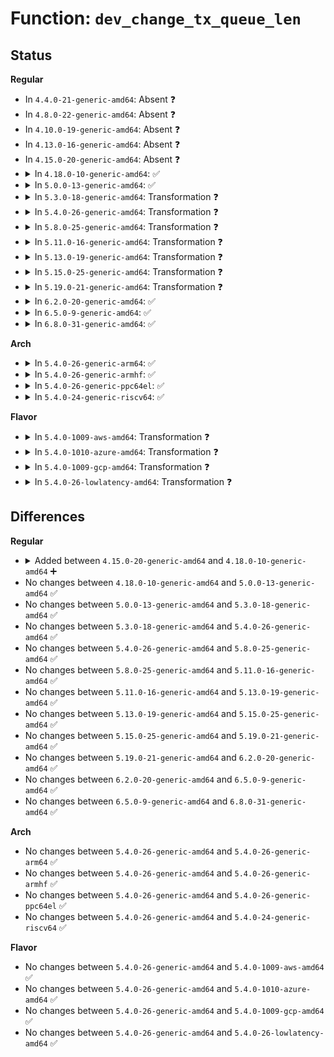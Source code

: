 # Function: <code>dev_change_tx_queue_len</code>

## Status
<b>Regular</b>
<ul>
<li>
In <code>4.4.0-21-generic-amd64</code>: Absent ❓
</li>
<li>
In <code>4.8.0-22-generic-amd64</code>: Absent ❓
</li>
<li>
In <code>4.10.0-19-generic-amd64</code>: Absent ❓
</li>
<li>
In <code>4.13.0-16-generic-amd64</code>: Absent ❓
</li>
<li>
In <code>4.15.0-20-generic-amd64</code>: Absent ❓
</li>
<li>
<details>
<summary>In <code>4.18.0-10-generic-amd64</code>: ✅</summary>

```c
int dev_change_tx_queue_len(struct net_device * dev, long unsigned int new_len)
```

```json
{
  "name": "dev_change_tx_queue_len",
  "collision_type": "Unique Global",
  "inline_type": "No",
  "funcs": [
    {
      "addr": 18446744071587851504,
      "name": "dev_change_tx_queue_len",
      "external": true,
      "loc": "net/core/dev.c:7140",
      "file": "net/core/dev.c",
      "inline": "seen, unknown",
      "caller_inline": [],
      "caller_func": [
        "net/core/rtnetlink.c:do_setlink",
        "net/core/dev_ioctl.c:dev_ifsioc"
      ]
    }
  ],
  "symbols": [
    {
      "addr": 18446744071587851504,
      "name": "dev_change_tx_queue_len",
      "section": ".text",
      "bind": "STB_GLOBAL",
      "size": 200
    }
  ]
}
```
</details>
</li>
<li>
<details>
<summary>In <code>5.0.0-13-generic-amd64</code>: ✅</summary>

```c
int dev_change_tx_queue_len(struct net_device * dev, long unsigned int new_len)
```

```json
{
  "name": "dev_change_tx_queue_len",
  "collision_type": "Unique Global",
  "inline_type": "No",
  "funcs": [
    {
      "addr": 18446744071587992016,
      "name": "dev_change_tx_queue_len",
      "external": true,
      "loc": "net/core/dev.c:7732",
      "file": "net/core/dev.c",
      "inline": "seen, unknown",
      "caller_inline": [],
      "caller_func": [
        "net/core/rtnetlink.c:do_setlink",
        "net/core/dev_ioctl.c:dev_ifsioc"
      ]
    }
  ],
  "symbols": [
    {
      "addr": 18446744071587992016,
      "name": "dev_change_tx_queue_len",
      "section": ".text",
      "bind": "STB_GLOBAL",
      "size": 200
    }
  ]
}
```
</details>
</li>
<li>
<details>
<summary>In <code>5.3.0-18-generic-amd64</code>: Transformation ❓</summary>

```c
int dev_change_tx_queue_len(struct net_device * dev, long unsigned int new_len)
```

```json
{
  "name": "dev_change_tx_queue_len",
  "collision_type": "Unique Global",
  "inline_type": "No",
  "funcs": [
    {
      "addr": 0,
      "name": "dev_change_tx_queue_len",
      "external": true,
      "loc": "net/core/dev.c:7742",
      "file": "net/core/dev.c",
      "inline": "seen, unknown",
      "caller_inline": [],
      "caller_func": [
        "net/core/rtnetlink.c:do_setlink",
        "net/core/dev_ioctl.c:dev_ifsioc"
      ]
    }
  ],
  "symbols": [
    {
      "addr": 18446744071588312625,
      "name": "dev_change_tx_queue_len.cold",
      "section": ".text",
      "bind": "STB_LOCAL",
      "size": 42
    },
    {
      "addr": 18446744071588303744,
      "name": "dev_change_tx_queue_len",
      "section": ".text",
      "bind": "STB_GLOBAL",
      "size": 155
    }
  ]
}
```
</details>
</li>
<li>
<details>
<summary>In <code>5.4.0-26-generic-amd64</code>: Transformation ❓</summary>

```c
int dev_change_tx_queue_len(struct net_device * dev, long unsigned int new_len)
```

```json
{
  "name": "dev_change_tx_queue_len",
  "collision_type": "Unique Global",
  "inline_type": "No",
  "funcs": [
    {
      "addr": 0,
      "name": "dev_change_tx_queue_len",
      "external": true,
      "loc": "net/core/dev.c:8041",
      "file": "net/core/dev.c",
      "inline": "seen, unknown",
      "caller_inline": [],
      "caller_func": [
        "net/core/rtnetlink.c:do_setlink",
        "net/core/dev_ioctl.c:dev_ifsioc"
      ]
    }
  ],
  "symbols": [
    {
      "addr": 18446744071588518936,
      "name": "dev_change_tx_queue_len.cold",
      "section": ".text",
      "bind": "STB_LOCAL",
      "size": 42
    },
    {
      "addr": 18446744071588510272,
      "name": "dev_change_tx_queue_len",
      "section": ".text",
      "bind": "STB_GLOBAL",
      "size": 155
    }
  ]
}
```
</details>
</li>
<li>
<details>
<summary>In <code>5.8.0-25-generic-amd64</code>: Transformation ❓</summary>

```c
int dev_change_tx_queue_len(struct net_device * dev, long unsigned int new_len)
```

```json
{
  "name": "dev_change_tx_queue_len",
  "collision_type": "Unique Global",
  "inline_type": "No",
  "funcs": [
    {
      "addr": 0,
      "name": "dev_change_tx_queue_len",
      "external": true,
      "loc": "net/core/dev.c:8454",
      "file": "net/core/dev.c",
      "inline": "seen, unknown",
      "caller_inline": [],
      "caller_func": [
        "net/core/rtnetlink.c:do_setlink",
        "net/core/dev_ioctl.c:dev_ifsioc"
      ]
    }
  ],
  "symbols": [
    {
      "addr": 18446744071589392824,
      "name": "dev_change_tx_queue_len.cold",
      "section": ".text",
      "bind": "STB_LOCAL",
      "size": 40
    },
    {
      "addr": 18446744071589381504,
      "name": "dev_change_tx_queue_len",
      "section": ".text",
      "bind": "STB_GLOBAL",
      "size": 157
    }
  ]
}
```
</details>
</li>
<li>
<details>
<summary>In <code>5.11.0-16-generic-amd64</code>: Transformation ❓</summary>

```c
int dev_change_tx_queue_len(struct net_device * dev, long unsigned int new_len)
```

```json
{
  "name": "dev_change_tx_queue_len",
  "collision_type": "Unique Global",
  "inline_type": "No",
  "funcs": [
    {
      "addr": 0,
      "name": "dev_change_tx_queue_len",
      "external": true,
      "loc": "net/core/dev.c:8699",
      "file": "net/core/dev.c",
      "inline": "seen, unknown",
      "caller_inline": [],
      "caller_func": [
        "net/core/rtnetlink.c:do_setlink",
        "net/core/dev_ioctl.c:dev_ifsioc"
      ]
    }
  ],
  "symbols": [
    {
      "addr": 18446744071591630083,
      "name": "dev_change_tx_queue_len.cold",
      "section": ".text",
      "bind": "STB_LOCAL",
      "size": 40
    },
    {
      "addr": 18446744071589387328,
      "name": "dev_change_tx_queue_len",
      "section": ".text",
      "bind": "STB_GLOBAL",
      "size": 157
    }
  ]
}
```
</details>
</li>
<li>
<details>
<summary>In <code>5.13.0-19-generic-amd64</code>: Transformation ❓</summary>

```c
int dev_change_tx_queue_len(struct net_device * dev, long unsigned int new_len)
```

```json
{
  "name": "dev_change_tx_queue_len",
  "collision_type": "Unique Global",
  "inline_type": "No",
  "funcs": [
    {
      "addr": 0,
      "name": "dev_change_tx_queue_len",
      "external": true,
      "loc": "net/core/dev.c:8958",
      "file": "net/core/dev.c",
      "inline": "seen, unknown",
      "caller_inline": [],
      "caller_func": [
        "net/core/rtnetlink.c:do_setlink",
        "net/core/dev_ioctl.c:dev_ifsioc"
      ]
    }
  ],
  "symbols": [
    {
      "addr": 18446744071591573480,
      "name": "dev_change_tx_queue_len.cold",
      "section": ".text",
      "bind": "STB_LOCAL",
      "size": 40
    },
    {
      "addr": 18446744071589284176,
      "name": "dev_change_tx_queue_len",
      "section": ".text",
      "bind": "STB_GLOBAL",
      "size": 157
    }
  ]
}
```
</details>
</li>
<li>
<details>
<summary>In <code>5.15.0-25-generic-amd64</code>: Transformation ❓</summary>

```c
int dev_change_tx_queue_len(struct net_device * dev, long unsigned int new_len)
```

```json
{
  "name": "dev_change_tx_queue_len",
  "collision_type": "Unique Global",
  "inline_type": "No",
  "funcs": [
    {
      "addr": 0,
      "name": "dev_change_tx_queue_len",
      "external": true,
      "loc": "net/core/dev.c:8948",
      "file": "net/core/dev.c",
      "inline": "seen, unknown",
      "caller_inline": [],
      "caller_func": [
        "net/core/rtnetlink.c:do_setlink",
        "net/core/dev_ioctl.c:dev_ifsioc"
      ]
    }
  ],
  "symbols": [
    {
      "addr": 18446744071592699669,
      "name": "dev_change_tx_queue_len.cold",
      "section": ".text",
      "bind": "STB_LOCAL",
      "size": 40
    },
    {
      "addr": 18446744071590011520,
      "name": "dev_change_tx_queue_len",
      "section": ".text",
      "bind": "STB_GLOBAL",
      "size": 157
    }
  ]
}
```
</details>
</li>
<li>
<details>
<summary>In <code>5.19.0-21-generic-amd64</code>: Transformation ❓</summary>

```c
int dev_change_tx_queue_len(struct net_device * dev, long unsigned int new_len)
```

```json
{
  "name": "dev_change_tx_queue_len",
  "collision_type": "Unique Global",
  "inline_type": "No",
  "funcs": [
    {
      "addr": 0,
      "name": "dev_change_tx_queue_len",
      "external": true,
      "loc": "net/core/dev.c:8713",
      "file": "net/core/dev.c",
      "inline": "seen, unknown",
      "caller_inline": [],
      "caller_func": [
        "net/core/rtnetlink.c:do_setlink",
        "net/core/dev_ioctl.c:dev_ifsioc",
        "net/core/net-sysfs.c:tx_queue_len_store"
      ]
    }
  ],
  "symbols": [
    {
      "addr": 18446744071594585831,
      "name": "dev_change_tx_queue_len.cold",
      "section": ".text",
      "bind": "STB_LOCAL",
      "size": 40
    },
    {
      "addr": 18446744071591550288,
      "name": "dev_change_tx_queue_len",
      "section": ".text",
      "bind": "STB_GLOBAL",
      "size": 171
    }
  ]
}
```
</details>
</li>
<li>
<details>
<summary>In <code>6.2.0-20-generic-amd64</code>: ✅</summary>

```c
int dev_change_tx_queue_len(struct net_device * dev, long unsigned int new_len)
```

```json
{
  "name": "dev_change_tx_queue_len",
  "collision_type": "Unique Global",
  "inline_type": "No",
  "funcs": [
    {
      "addr": 18446744071593324736,
      "name": "dev_change_tx_queue_len",
      "external": true,
      "loc": "net/core/dev.c:8700",
      "file": "net/core/dev.c",
      "inline": "seen, unknown",
      "caller_inline": [],
      "caller_func": [
        "net/core/rtnetlink.c:do_setlink",
        "net/core/dev_ioctl.c:dev_ifsioc",
        "net/core/net-sysfs.c:tx_queue_len_store"
      ]
    }
  ],
  "symbols": [
    {
      "addr": 18446744071593324736,
      "name": "dev_change_tx_queue_len",
      "section": ".text",
      "bind": "STB_GLOBAL",
      "size": 218
    }
  ]
}
```
</details>
</li>
<li>
<details>
<summary>In <code>6.5.0-9-generic-amd64</code>: ✅</summary>

```c
int dev_change_tx_queue_len(struct net_device * dev, long unsigned int new_len)
```

```json
{
  "name": "dev_change_tx_queue_len",
  "collision_type": "Unique Global",
  "inline_type": "No",
  "funcs": [
    {
      "addr": 18446744071593786608,
      "name": "dev_change_tx_queue_len",
      "external": true,
      "loc": "net/core/dev.c:8706",
      "file": "net/core/dev.c",
      "inline": "seen, unknown",
      "caller_inline": [],
      "caller_func": [
        "net/core/rtnetlink.c:do_setlink",
        "net/core/dev_ioctl.c:dev_ifsioc",
        "net/core/net-sysfs.c:tx_queue_len_store"
      ]
    }
  ],
  "symbols": [
    {
      "addr": 18446744071593786608,
      "name": "dev_change_tx_queue_len",
      "section": ".text",
      "bind": "STB_GLOBAL",
      "size": 218
    }
  ]
}
```
</details>
</li>
<li>
<details>
<summary>In <code>6.8.0-31-generic-amd64</code>: ✅</summary>

```c
int dev_change_tx_queue_len(struct net_device * dev, long unsigned int new_len)
```

```json
{
  "name": "dev_change_tx_queue_len",
  "collision_type": "Unique Global",
  "inline_type": "No",
  "funcs": [
    {
      "addr": 18446744071594567248,
      "name": "dev_change_tx_queue_len",
      "external": true,
      "loc": "net/core/dev.c:8824",
      "file": "net/core/dev.c",
      "inline": "seen, unknown",
      "caller_inline": [],
      "caller_func": [
        "net/core/rtnetlink.c:do_setlink",
        "net/core/dev_ioctl.c:dev_ifsioc",
        "net/core/net-sysfs.c:tx_queue_len_store"
      ]
    }
  ],
  "symbols": [
    {
      "addr": 18446744071594567248,
      "name": "dev_change_tx_queue_len",
      "section": ".text",
      "bind": "STB_GLOBAL",
      "size": 218
    }
  ]
}
```
</details>
</li>
</ul>
<b>Arch</b>
<ul>
<li>
<details>
<summary>In <code>5.4.0-26-generic-arm64</code>: ✅</summary>

```c
int dev_change_tx_queue_len(struct net_device * dev, long unsigned int new_len)
```

```json
{
  "name": "dev_change_tx_queue_len",
  "collision_type": "Unique Global",
  "inline_type": "No",
  "funcs": [
    {
      "addr": 18446603336502043760,
      "name": "dev_change_tx_queue_len",
      "external": true,
      "loc": "net/core/dev.c:8041",
      "file": "net/core/dev.c",
      "inline": "seen, unknown",
      "caller_inline": [],
      "caller_func": [
        "net/core/rtnetlink.c:do_setlink",
        "net/core/dev_ioctl.c:dev_ifsioc"
      ]
    }
  ],
  "symbols": [
    {
      "addr": 18446603336502043760,
      "name": "dev_change_tx_queue_len",
      "section": ".text",
      "bind": "STB_GLOBAL",
      "size": 204
    }
  ]
}
```
</details>
</li>
<li>
<details>
<summary>In <code>5.4.0-26-generic-armhf</code>: ✅</summary>

```c
int dev_change_tx_queue_len(struct net_device * dev, long unsigned int new_len)
```

```json
{
  "name": "dev_change_tx_queue_len",
  "collision_type": "Unique Global",
  "inline_type": "No",
  "funcs": [
    {
      "addr": 3234795556,
      "name": "dev_change_tx_queue_len",
      "external": true,
      "loc": "net/core/dev.c:8041",
      "file": "net/core/dev.c",
      "inline": "seen, unknown",
      "caller_inline": [],
      "caller_func": [
        "net/core/rtnetlink.c:do_setlink",
        "net/core/dev_ioctl.c:dev_ifsioc"
      ]
    }
  ],
  "symbols": [
    {
      "addr": 3234795556,
      "name": "dev_change_tx_queue_len",
      "section": ".text",
      "bind": "STB_GLOBAL",
      "size": 188
    }
  ]
}
```
</details>
</li>
<li>
<details>
<summary>In <code>5.4.0-26-generic-ppc64el</code>: ✅</summary>

```c
int dev_change_tx_queue_len(struct net_device * dev, long unsigned int new_len)
```

```json
{
  "name": "dev_change_tx_queue_len",
  "collision_type": "Unique Global",
  "inline_type": "No",
  "funcs": [
    {
      "addr": 13835058055295491616,
      "name": "dev_change_tx_queue_len",
      "external": true,
      "loc": "net/core/dev.c:8041",
      "file": "net/core/dev.c",
      "inline": "seen, unknown",
      "caller_inline": [],
      "caller_func": [
        "net/core/rtnetlink.c:do_setlink",
        "net/core/dev_ioctl.c:dev_ifsioc"
      ]
    }
  ],
  "symbols": [
    {
      "addr": 13835058055295491616,
      "name": "dev_change_tx_queue_len",
      "section": ".text",
      "bind": "STB_GLOBAL",
      "size": 280
    }
  ]
}
```
</details>
</li>
<li>
<details>
<summary>In <code>5.4.0-24-generic-riscv64</code>: ✅</summary>

```c
int dev_change_tx_queue_len(struct net_device * dev, long unsigned int new_len)
```

```json
{
  "name": "dev_change_tx_queue_len",
  "collision_type": "Unique Global",
  "inline_type": "No",
  "funcs": [
    {
      "addr": 18446743936278330304,
      "name": "dev_change_tx_queue_len",
      "external": true,
      "loc": "net/core/dev.c:8041",
      "file": "net/core/dev.c",
      "inline": "seen, unknown",
      "caller_inline": [],
      "caller_func": [
        "net/core/rtnetlink.c:do_setlink",
        "net/core/dev_ioctl.c:dev_ifsioc"
      ]
    }
  ],
  "symbols": [
    {
      "addr": 18446743936278330304,
      "name": "dev_change_tx_queue_len",
      "section": ".text",
      "bind": "STB_GLOBAL",
      "size": 160
    }
  ]
}
```
</details>
</li>
</ul>
<b>Flavor</b>
<ul>
<li>
<details>
<summary>In <code>5.4.0-1009-aws-amd64</code>: Transformation ❓</summary>

```c
int dev_change_tx_queue_len(struct net_device * dev, long unsigned int new_len)
```

```json
{
  "name": "dev_change_tx_queue_len",
  "collision_type": "Unique Global",
  "inline_type": "No",
  "funcs": [
    {
      "addr": 0,
      "name": "dev_change_tx_queue_len",
      "external": true,
      "loc": "net/core/dev.c:8041",
      "file": "net/core/dev.c",
      "inline": "seen, unknown",
      "caller_inline": [],
      "caller_func": [
        "net/core/rtnetlink.c:do_setlink",
        "net/core/dev_ioctl.c:dev_ifsioc"
      ]
    }
  ],
  "symbols": [
    {
      "addr": 18446744071588125672,
      "name": "dev_change_tx_queue_len.cold",
      "section": ".text",
      "bind": "STB_LOCAL",
      "size": 42
    },
    {
      "addr": 18446744071588117008,
      "name": "dev_change_tx_queue_len",
      "section": ".text",
      "bind": "STB_GLOBAL",
      "size": 155
    }
  ]
}
```
</details>
</li>
<li>
<details>
<summary>In <code>5.4.0-1010-azure-amd64</code>: Transformation ❓</summary>

```c
int dev_change_tx_queue_len(struct net_device * dev, long unsigned int new_len)
```

```json
{
  "name": "dev_change_tx_queue_len",
  "collision_type": "Unique Global",
  "inline_type": "No",
  "funcs": [
    {
      "addr": 0,
      "name": "dev_change_tx_queue_len",
      "external": true,
      "loc": "net/core/dev.c:8041",
      "file": "net/core/dev.c",
      "inline": "seen, unknown",
      "caller_inline": [],
      "caller_func": [
        "net/core/rtnetlink.c:do_setlink",
        "net/core/dev_ioctl.c:dev_ifsioc"
      ]
    }
  ],
  "symbols": [
    {
      "addr": 18446744071587838504,
      "name": "dev_change_tx_queue_len.cold",
      "section": ".text",
      "bind": "STB_LOCAL",
      "size": 42
    },
    {
      "addr": 18446744071587829840,
      "name": "dev_change_tx_queue_len",
      "section": ".text",
      "bind": "STB_GLOBAL",
      "size": 155
    }
  ]
}
```
</details>
</li>
<li>
<details>
<summary>In <code>5.4.0-1009-gcp-amd64</code>: Transformation ❓</summary>

```c
int dev_change_tx_queue_len(struct net_device * dev, long unsigned int new_len)
```

```json
{
  "name": "dev_change_tx_queue_len",
  "collision_type": "Unique Global",
  "inline_type": "No",
  "funcs": [
    {
      "addr": 0,
      "name": "dev_change_tx_queue_len",
      "external": true,
      "loc": "net/core/dev.c:8041",
      "file": "net/core/dev.c",
      "inline": "seen, unknown",
      "caller_inline": [],
      "caller_func": [
        "net/core/rtnetlink.c:do_setlink",
        "net/core/dev_ioctl.c:dev_ifsioc"
      ]
    }
  ],
  "symbols": [
    {
      "addr": 18446744071588457496,
      "name": "dev_change_tx_queue_len.cold",
      "section": ".text",
      "bind": "STB_LOCAL",
      "size": 42
    },
    {
      "addr": 18446744071588448832,
      "name": "dev_change_tx_queue_len",
      "section": ".text",
      "bind": "STB_GLOBAL",
      "size": 155
    }
  ]
}
```
</details>
</li>
<li>
<details>
<summary>In <code>5.4.0-26-lowlatency-amd64</code>: Transformation ❓</summary>

```c
int dev_change_tx_queue_len(struct net_device * dev, long unsigned int new_len)
```

```json
{
  "name": "dev_change_tx_queue_len",
  "collision_type": "Unique Global",
  "inline_type": "No",
  "funcs": [
    {
      "addr": 0,
      "name": "dev_change_tx_queue_len",
      "external": true,
      "loc": "net/core/dev.c:8041",
      "file": "net/core/dev.c",
      "inline": "seen, unknown",
      "caller_inline": [],
      "caller_func": [
        "net/core/rtnetlink.c:do_setlink",
        "net/core/dev_ioctl.c:dev_ifsioc"
      ]
    }
  ],
  "symbols": [
    {
      "addr": 18446744071588594408,
      "name": "dev_change_tx_queue_len.cold",
      "section": ".text",
      "bind": "STB_LOCAL",
      "size": 42
    },
    {
      "addr": 18446744071588585744,
      "name": "dev_change_tx_queue_len",
      "section": ".text",
      "bind": "STB_GLOBAL",
      "size": 155
    }
  ]
}
```
</details>
</li>
</ul>

## Differences
<b>Regular</b>
<ul>
<li>
<details>
<summary>Added between <code>4.15.0-20-generic-amd64</code> and <code>4.18.0-10-generic-amd64</code> ➕</summary>

```c
int dev_change_tx_queue_len(struct net_device * dev, long unsigned int new_len)
```
</details>
</li>
<li>
No changes between <code>4.18.0-10-generic-amd64</code> and <code>5.0.0-13-generic-amd64</code> ✅
</li>
<li>
No changes between <code>5.0.0-13-generic-amd64</code> and <code>5.3.0-18-generic-amd64</code> ✅
</li>
<li>
No changes between <code>5.3.0-18-generic-amd64</code> and <code>5.4.0-26-generic-amd64</code> ✅
</li>
<li>
No changes between <code>5.4.0-26-generic-amd64</code> and <code>5.8.0-25-generic-amd64</code> ✅
</li>
<li>
No changes between <code>5.8.0-25-generic-amd64</code> and <code>5.11.0-16-generic-amd64</code> ✅
</li>
<li>
No changes between <code>5.11.0-16-generic-amd64</code> and <code>5.13.0-19-generic-amd64</code> ✅
</li>
<li>
No changes between <code>5.13.0-19-generic-amd64</code> and <code>5.15.0-25-generic-amd64</code> ✅
</li>
<li>
No changes between <code>5.15.0-25-generic-amd64</code> and <code>5.19.0-21-generic-amd64</code> ✅
</li>
<li>
No changes between <code>5.19.0-21-generic-amd64</code> and <code>6.2.0-20-generic-amd64</code> ✅
</li>
<li>
No changes between <code>6.2.0-20-generic-amd64</code> and <code>6.5.0-9-generic-amd64</code> ✅
</li>
<li>
No changes between <code>6.5.0-9-generic-amd64</code> and <code>6.8.0-31-generic-amd64</code> ✅
</li>
</ul>
<b>Arch</b>
<ul>
<li>
No changes between <code>5.4.0-26-generic-amd64</code> and <code>5.4.0-26-generic-arm64</code> ✅
</li>
<li>
No changes between <code>5.4.0-26-generic-amd64</code> and <code>5.4.0-26-generic-armhf</code> ✅
</li>
<li>
No changes between <code>5.4.0-26-generic-amd64</code> and <code>5.4.0-26-generic-ppc64el</code> ✅
</li>
<li>
No changes between <code>5.4.0-26-generic-amd64</code> and <code>5.4.0-24-generic-riscv64</code> ✅
</li>
</ul>
<b>Flavor</b>
<ul>
<li>
No changes between <code>5.4.0-26-generic-amd64</code> and <code>5.4.0-1009-aws-amd64</code> ✅
</li>
<li>
No changes between <code>5.4.0-26-generic-amd64</code> and <code>5.4.0-1010-azure-amd64</code> ✅
</li>
<li>
No changes between <code>5.4.0-26-generic-amd64</code> and <code>5.4.0-1009-gcp-amd64</code> ✅
</li>
<li>
No changes between <code>5.4.0-26-generic-amd64</code> and <code>5.4.0-26-lowlatency-amd64</code> ✅
</li>
</ul>
